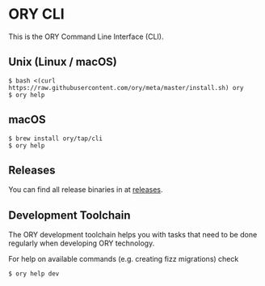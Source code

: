 # ORY CLI

This is the ORY Command Line Interface (CLI).

## Unix (Linux / macOS)

```shell-session
$ bash <(curl https://raw.githubusercontent.com/ory/meta/master/install.sh) ory
$ ory help
```

## macOS

```shell-session
$ brew install ory/tap/cli
$ ory help
```

## Releases

You can find all release binaries in at
[releases](https://github.com/ory/cli/releases).

## Development Toolchain

The ORY development toolchain helps you with tasks that need to be done
regularly when developing ORY technology.

For help on available commands (e.g. creating fizz migrations) check

```
$ ory help dev
```
